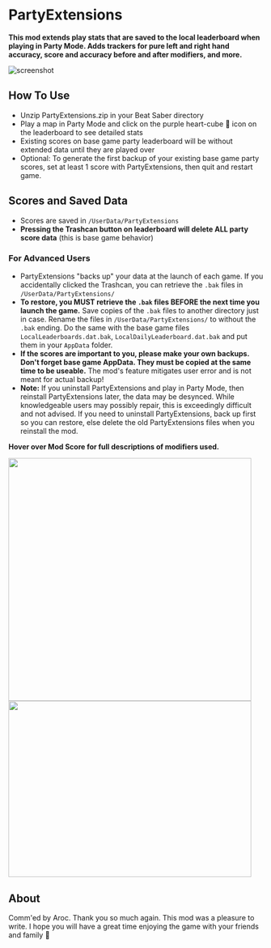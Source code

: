 # PartyExtensions
**This mod extends play stats that are saved to the local leaderboard when playing in Party Mode. Adds trackers for pure left and right hand accuracy, score and accuracy before and after modifiers, and more.**

![screenshot](https://github.com/zeph-yr/PartyExtensions/blob/master/Screenshots/partyextensions_menu_9.png)

## How To Use
- Unzip PartyExtensions.zip in your Beat Saber directory
- Play a map in Party Mode and click on the purple heart-cube 💟 icon on the leaderboard to see detailed stats
- Existing scores on base game party leaderboard will be without extended data until they are played over
- Optional: To generate the first backup of your existing base game party scores, set at least 1 score with PartyExtensions, then quit and restart game.

## Scores and Saved Data
- Scores are saved in `/UserData/PartyExtensions`
- **Pressing the Trashcan button on leaderboard will delete ALL party score data** (this is base game behavior)

### For Advanced Users
- PartyExtensions "backs up" your data at the launch of each game. If you accidentally clicked the Trashcan, you can retrieve the `.bak` files in `/UserData/PartyExtensions/`
- **To restore, you MUST retrieve the `.bak` files BEFORE the next time you launch the game.** Save copies of the `.bak` files to another directory just in case. Rename the files in `/UserData/PartyExtensions/` to without the `.bak` ending. Do the same with the base game files `LocalLeaderboards.dat.bak`, `LocalDailyLeaderboard.dat.bak` and put them in your `AppData` folder.
- **If the scores are important to you, please make your own backups. Don't forget base game AppData. They must be copied at the same time to be useable.** The mod's feature mitigates user error and is not meant for actual backup!
- **Note:** If you uninstall PartyExtensions and play in Party Mode, then reinstall PartyExtensions later, the data may be desynced. While knowledgeable users may possibly repair, this is exceedingly difficult and not advised. If you need to uninstall PartyExtensions, back up first so you can restore, else delete the old PartyExtensions files when you reinstall the mod.


<b>Hover over Mod Score for full descriptions of modifiers used.</b>

<img src="https://github.com/zeph-yr/PartyExtensions/blob/master/Screenshots/partyextensions_menu_11_crop.png" width="480"/><img src="https://github.com/zeph-yr/PartyExtensions/blob/master/Screenshots/partyextensions_menu_12.png" width="480" height="348.6"/>

## About
Comm'ed by Aroc. Thank you so much again. This mod was a pleasure to write. I hope you will have a great time enjoying the game with your friends and family 💖
